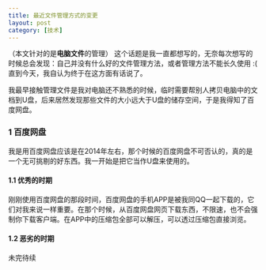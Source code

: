 ```yaml
---
title: 最近文件管理方式的变更
layout: post
category: [技术]
---
```


（本文针对的是**电脑文件**的管理）
这个话题是我一直都想写的，无奈每次想写的时候总会发现：自己并没有什么好的文件管理方法，或者管理方法不能长久使用 :( 直到今天，我自认为终于在这方面有话说了。

我最早接触管理文件是我对电脑还不熟悉的时候，临时需要帮别人拷贝电脑中的文档到U盘，后来居然发现那些文件的大小远大于U盘的储存空间，于是我得知了百度网盘。

### 1 百度网盘
我是用百度网盘应该是在2014年左右，那个时候的百度网盘不可否认的，真的是一个无可挑剔的好东西。我一开始是把它当作U盘来使用的。

#### 1.1 优秀的时期
刚刚使用百度网盘的那段时间，百度网盘的手机APP是被我同QQ一起下载的，它们对我来说一样重要。在那个时候，从百度网盘网页下载东西，不限速，也不会强制你下载客户端。在APP中的压缩包全部可以解压，可以透过压缩包直接浏览。

#### 1.2 恶劣的时期

未完待续
